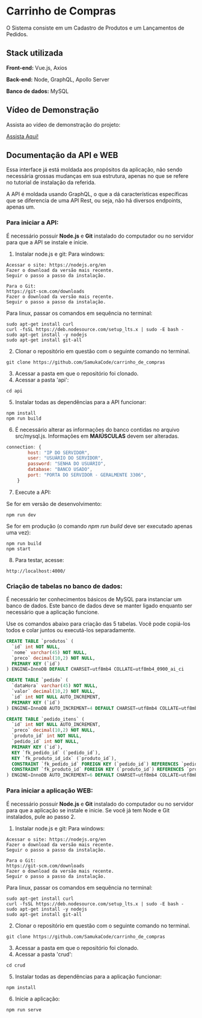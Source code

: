 # Carrinho de Compras

 O Sistema consiste em um Cadastro de Produtos e um Lançamentos de Pedidos.

 ## Stack utilizada

**Front-end:** Vue.js, Axios

**Back-end:** Node, GraphQL, Apollo Server

**Banco de dados:** MySQL

## Vídeo de Demonstração
Assista ao vídeo de demonstração do projeto:

[Assista Aqui!](https://drive.google.com/file/d/1XtIqXbKRl2J_6GIjSPnF3kbpksRXxHvP/view?usp=sharing)

## Documentação da API e WEB

Essa interface já está moldada aos propósitos da aplicação, não sendo necessária grossas mudanças em sua estrutura, apenas no que se refere no tutorial de instalação da referida.

A API é moldada usando GraphQL, o que a dá características específicas que se diferencia de uma API Rest, ou seja, não há diversos endpoints, apenas um.

### Para iniciar a API:

É necessário possuir **Node.js** e **Git** instalado do computador ou no servidor para que a API se instale e inicie.

1. Instalar node.js e git:
Para windows:
```
Acessar o site: https://nodejs.org/en
Fazer o download da versão mais recente.
Seguir o passo a passo da instalação.

Para o Git:
https://git-scm.com/downloads
Fazer o download da versão mais recente.
Seguir o passo a passo da instalação.

```
Para linux, passar os comandos em sequência no terminal:
```git
sudo apt-get install curl
curl -fsSL https://deb.nodesource.com/setup_lts.x | sudo -E bash -
sudo apt-get install -y nodejs
sudo apt-get install git-all
```

2. Clonar o repositório em questão com o seguinte comando no terminal.
```git
git clone https://github.com/SamukaCode/carrinho_de_compras
```

3. Acessar a pasta em que o repositório foi clonado.
4. Acessar a pasta 'api':
```git
cd api
```
5. Instalar todas as dependências para a API funcionar:
```git
npm install
npm run build
```

6. É necessário alterar as informações do banco contidas no arquivo src/mysql.js. Informações em **MAIÚSCULAS** devem ser alteradas.
```js
connection: {
		host: "IP DO SERVIDOR",
		user: "USUÁRIO DO SERVIDOR",
		password: "SENHA DO USUÁRIO",
		database: "BANCO USADO",
		port: "PORTA DO SERVIDOR - GERALMENTE 3306",
	}
```

7. Execute a API:
   
Se for em versão de desenvolvimento:
```git
npm run dev
```
Se for em produção (o comando *npm run build* deve ser executado apenas uma vez):
```git
npm run build
npm start
```

8. Para testar, acesse:
```
http://localhost:4000/
```

### Criação de tabelas no banco de dados:

É necessário ter conhecimentos básicos de MySQL para instanciar um banco de dados. Este banco de dados deve se manter ligado enquanto ser necessário que a aplicação funcione.

Use os comandos abaixo para criação das 5 tabelas. Você pode copiá-los todos e colar juntos ou executá-los separadamente.
```sql
CREATE TABLE `produtos` (
  `id` int NOT NULL,
  `nome` varchar(45) NOT NULL,
  `preco` decimal(10,2) NOT NULL,
  PRIMARY KEY (`id`)
) ENGINE=InnoDB DEFAULT CHARSET=utf8mb4 COLLATE=utf8mb4_0900_ai_ci

CREATE TABLE `pedido` (
  `dataHora` varchar(45) NOT NULL,
  `valor` decimal(10,2) NOT NULL,
  `id` int NOT NULL AUTO_INCREMENT,
  PRIMARY KEY (`id`)
) ENGINE=InnoDB AUTO_INCREMENT=4 DEFAULT CHARSET=utf8mb4 COLLATE=utf8mb4_0900_ai_ci

CREATE TABLE `pedido_itens` (
  `id` int NOT NULL AUTO_INCREMENT,
  `preco` decimal(10,2) NOT NULL,
  `produto_id` int NOT NULL,
  `pedido_id` int NOT NULL,
  PRIMARY KEY (`id`),
  KEY `fk_pedido_id` (`pedido_id`),
  KEY `fk_produto_id_idx` (`produto_id`),
  CONSTRAINT `fk_pedido_id` FOREIGN KEY (`pedido_id`) REFERENCES `pedido` (`id`),
  CONSTRAINT `fk_produto_id` FOREIGN KEY (`produto_id`) REFERENCES `produtos` (`id`)
) ENGINE=InnoDB AUTO_INCREMENT=6 DEFAULT CHARSET=utf8mb4 COLLATE=utf8mb4_0900_ai_ci
```

### Para iniciar a aplicação WEB:

É necessário possuir **Node.js** e **Git** instalado do computador ou no servidor para que a aplicação se instale e inicie.
Se você já tem Node e Git instalados, pule ao passo 2.

1. Instalar node.js e git:
Para windows:
```
Acessar o site: https://nodejs.org/en
Fazer o download da versão mais recente.
Seguir o passo a passo da instalação.

Para o Git:
https://git-scm.com/downloads
Fazer o download da versão mais recente.
Seguir o passo a passo da instalação.

```
Para linux, passar os comandos em sequência no terminal:
```git
sudo apt-get install curl
curl -fsSL https://deb.nodesource.com/setup_lts.x | sudo -E bash -
sudo apt-get install -y nodejs
sudo apt-get install git-all
```

2. Clonar o repositório em questão com o seguinte comando no terminal.
```git
git clone https://github.com/SamukaCode/carrinho_de_compras
```

3. Acessar a pasta em que o repositório foi clonado.
4. Acessar a pasta 'crud':
```git
cd crud
```
5. Instalar todas as dependências para a aplicação funcionar:
```git
npm install
```

6. Inicie a aplicação:
```git
npm run serve
```

